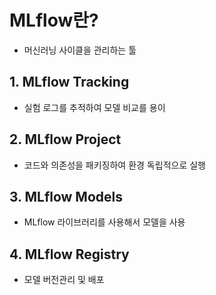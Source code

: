 # MLflow란?
- 머신러닝 사이클을 관리하는 툴

## 1. MLflow Tracking
- 실험 로그를 추적하여 모델 비교를 용이

## 2. MLflow Project
- 코드와 의존성을 패키징하여 환경 독립적으로 실행

## 3. MLflow Models
- MLflow 라이브러리를 사용해서 모델을 사용

## 4. MLflow Registry
- 모델 버전관리 및 배포

